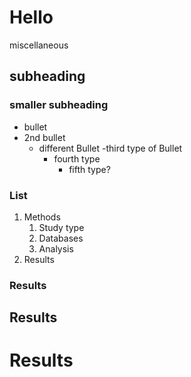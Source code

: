 # Hello
miscellaneous 
## subheading
### smaller subheading
- bullet
- 2nd bullet
  - different Bullet
    -third type of Bullet
      - fourth type
        - fifth type?
        
### List
1. Methods     
    1. Study type
    1. Databases
    1. Analysis
1. Results  
### Results
## Results
# Results
